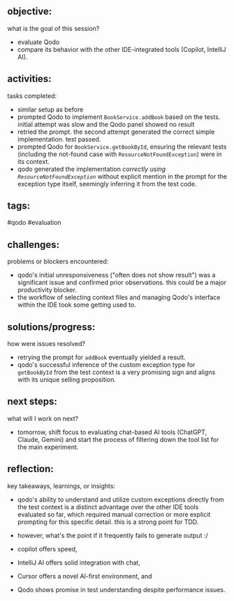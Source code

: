 ## objective:
what is the goal of this session?
- evaluate Qodo
- compare its behavior with the other IDE-integrated tools (Copilot, IntelliJ AI).

## activities:
tasks completed:
- similar setup as before
- prompted Qodo to implement `BookService.addBook` based on the tests. initial attempt was slow and the Qodo panel showed no result
- retried the prompt. the second attempt generated the correct simple implementation. test passed.
- prompted Qodo for `BookService.getBookById`, ensuring the relevant tests (including the not-found case with `ResourceNotFoundException`) were in its context.
- qodo generated the implementation _correctly using `ResourceNotFoundException`_ without explicit mention in the prompt for the exception type itself, seemingly inferring it from the test code.

## tags:
 #qodo #evaluation 

## challenges:
problems or blockers encountered:
- qodo's initial unresponsiveness ("often does not show result") was a significant issue and confirmed prior observations. this could be a major productivity blocker.
- the workflow of selecting context files and managing Qodo's interface within the IDE took some getting used to.

## solutions/progress:
how were issues resolved?
- retrying the prompt for `addBook` eventually yielded a result.
- qodo's successful inference of the custom exception type for `getBookById` from the test context is a very promising sign and aligns with its unique selling proposition.

## next steps:
what will I work on next?
- tomorrow, shift focus to evaluating chat-based AI tools (ChatGPT, Claude, Gemini) and start the process of filtering down the tool list for the main experiment.

## reflection:
key takeaways, learnings, or insights:
- qodo's ability to understand and utilize custom exceptions directly from the test context is a distinct advantage over the other IDE tools evaluated so far, which required manual correction or more explicit prompting for this specific detail. this is a strong point for TDD.
- however, what's the point if it frequently fails to generate output :/

- copilot offers speed, 
- IntelliJ AI offers solid integration with chat, 
- Cursor offers a novel AI-first environment, and 
- Qodo shows promise in test understanding despite performance issues.